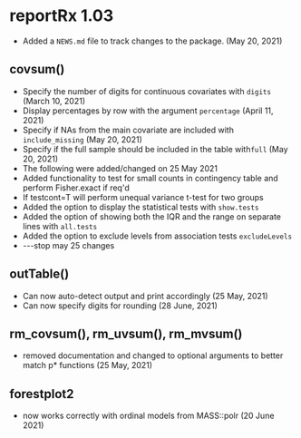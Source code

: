 # reportRx 1.03

* Added a `NEWS.md` file to track changes to the package. (May 20, 2021)

## covsum()

* Specify the number of digits for continuous covariates with `digits` (March 10, 2021)
* Display percentages by row with the argument `percentage`  (April 11, 2021)
* Specify if NAs from the main covariate are included with `include_missing` (May 20, 2021)
* Specify if the full sample should be included in the table with`full` (May 20, 2021)
* The following were added/changed on 25 May 2021
* Added functionality to test for small counts in contingency table and perform Fisher.exact if req'd
* If testcont=T will perform unequal variance t-test for two groups
* Added the option to display the statistical tests with `show.tests`
* Added the option of showing both the IQR and the range on separate lines with `all.tests`
* Added the option to exclude levels from association tests `excludeLevels`
* ---stop may 25 changes

## outTable()

* Can now auto-detect output and print accordingly (25 May, 2021)
* Can now specify digits for rounding (28 June, 2021)

## rm_covsum(), rm_uvsum(), rm_mvsum()

- removed documentation and changed to optional arguments to better match p* functions (25 May, 2021)

## forestplot2

* now works correctly with ordinal models from MASS::polr (20 June 2021)